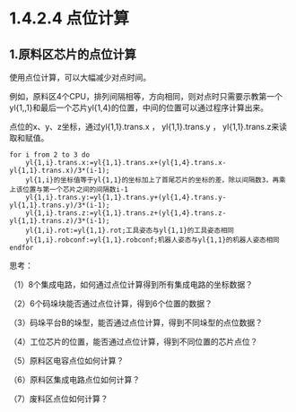# 1.4.2.4 点位计算

## 1.原料区芯片的点位计算

使用点位计算，可以大幅减少对点时间。

例如，原料区4个CPU，排列间隔相等，方向相同，则对点时只需要示教第一个yl{1,,1}和最后一个芯片yl{1,4}的位置，中间的位置可以通过程序计算出来。

点位的x、y、z坐标，通过yl{1,1}.trans.x  ， yl{1,1}.trans.y  ， yl{1,1}.trans.z来读取和赋值。

```
for i from 2 to 3 do
	yl{1,i}.trans.x:=yl{1,1}.trans.x+(yl{1,4}.trans.x-yl{1,1}.trans.x)/3*(i-1);
	yl{1,i}的坐标值等于yl{1,1}的坐标加上了首尾芯片的坐标的差，除以间隔数3，再乘上该位置与第一个芯片之间的间隔数i-1
	yl{1,i}.trans.y:=yl{1,1}.trans.y+(yl{1,4}.trans.y-yl{1,1}.trans.y)/3*(i-1);
	yl{1,i}.trans.z:=yl{1,1}.trans.z+(yl{1,4}.trans.z-yl{1,1}.trans.z)/3*(i-1);
	yl{1,i}.rot:=yl{1,1}.rot;工具姿态与yl{1,1}的工具姿态相同
	yl{1,i}.robconf:=yl{1,1}.robconf;机器人姿态与yl{1,1}的机器人姿态相同
endfor
```

思考：

（1）8个集成电路，如何通过点位计算得到所有集成电路的坐标数据？

（2）6个码垛块能否通过点位计算，得到6个位置的数据？

（3）码垛平台B的垛型，能否通过点位计算，得到不同垛型的点位数据？

（4）工位芯片的位置，能否通过点位计算，得到不同位置的芯片点位？

（5）原料区电容点位如何计算？

（6）原料区集成电路点位如何计算？

（7）废料区点位如何计算？